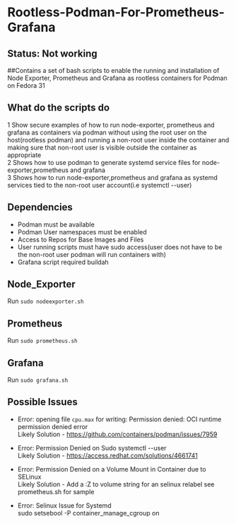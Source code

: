 # Rootless-Podman-For-Prometheus-Grafana

## Status: Not working
##Contains a set of bash scripts to enable the running and installation of Node Exporter, Prometheus and Grafana as rootless containers for Podman on Fedora 31

## What do the scripts do

1 Show secure examples of how to run node-exporter, prometheus and grafana as containers via podman without using the root user on the host(rootless podman) and running a non-root user inside the container and making sure that non-root user is visible outside the container as appropriate  
2 Shows how to use podman to generate systemd service files for node-exporter,prometheus and grafana  
3 Shows how to run node-exporter,prometheus and grafana as systemd services tied to the non-root user account(i.e systemctl --user)  

## Dependencies

- Podman must be available  
- Podman User namespaces must be enabled  
- Access to Repos for Base Images and Files
- User running scripts must have sudo access(user does not have to be the non-root user podman will run containers with)  
- Grafana script required buildah

## Node_Exporter

Run ```sudo nodeexporter.sh```

## Prometheus

Run ```sudo prometheus.sh```

## Grafana

Run ```sudo grafana.sh```

## Possible Issues

- Error: opening file `cpu.max` for writing: Permission denied: OCI runtime permission denied error  
  Likely Solution - https://github.com/containers/podman/issues/7959

- Error: Permission Denied on Sudo systemctl --user  
  Likely Solution - <https://access.redhat.com/solutions/4661741>

- Error: Permission Denied on a Volume Mount in Container due to SELinux  
  Likely Solution - Add a :Z to volume string for an selinux relabel see prometheus.sh for sample

- Error: Selinux Issue for Systemd  
  sudo setsebool -P container_manage_cgroup on
